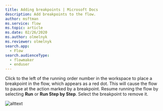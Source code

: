 ```yaml
---
title: Adding breakpoints | Microsoft Docs
description: Add breakpoints to the flow.
author: msftman
ms.service: flow
ms.topic: article
ms.date: 02/26/2020
ms.author: olmelnyk
ms.reviewer: olmelnyk
search.app: 
  - Flow
search.audienceType: 
  - flowmaker
  - enduser
---
```


Click to the left of the running order number in the workspace to place a breakpoint in the flow, which appears as a red dot. This will cause the flow to pause at the action marked by a breakpoint. Resume running the flow by selecting **Run** or **Run Step by Step**. Select the breakpoint to remove it.

![alttext](\media\imgname.png)
